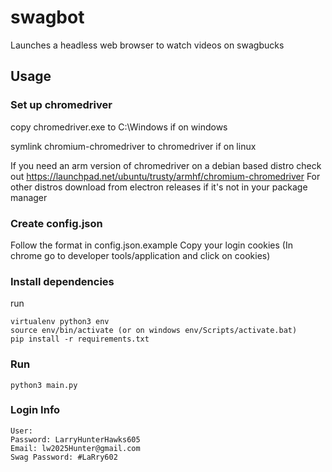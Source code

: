 # swagbot
Launches a headless web browser to watch videos on swagbucks

## Usage
### Set up chromedriver
copy chromedriver.exe to C:\Windows if on windows

symlink chromium-chromedriver to chromedriver if on linux

If you need an arm version of chromedriver on a debian based distro check out https://launchpad.net/ubuntu/trusty/armhf/chromium-chromedriver
For other distros download from electron releases if it's not in your package manager

### Create config.json
Follow the format in config.json.example
Copy your login cookies (In chrome go to developer tools/application and click on cookies)

### Install dependencies
run
```
virtualenv python3 env
source env/bin/activate (or on windows env/Scripts/activate.bat)
pip install -r requirements.txt
```

### Run
    python3 main.py


### Login Info
    User:
    Password: LarryHunterHawks605
    Email: lw2025Hunter@gmail.com
    Swag Password: #LaRry602
